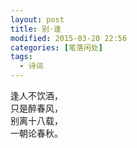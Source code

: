 ```yaml
---
layout: post
title: 别·逢
modified: 2015-03-20 22:56
categories: [笔落闲处]
tags: 
  - 诗词
---
```


逢人不饮酒，  
只是醉春风，  
别离十八载，  
一朝论春秋。